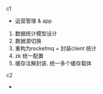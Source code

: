 c1 

-  运营管理 & app 

1. 数据统计模型设计
2. 数据源切换 
3. 重构为rocketmq  + 封装client 统计
4. zk 统一配置 
5. 缓存注解封装. 统一多个缓存载体 


c2 

- 



    





